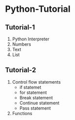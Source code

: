 # Python-Tutorial
## Tutorial-1

1. Python Interpreter
1. Numbers
1. Text
1. List

## Tutorial-2

1. Control flow statements
   * if statemet
   * for statement
   * Break statement
   * Continue statement
   * Pass statement
1. Functions 
